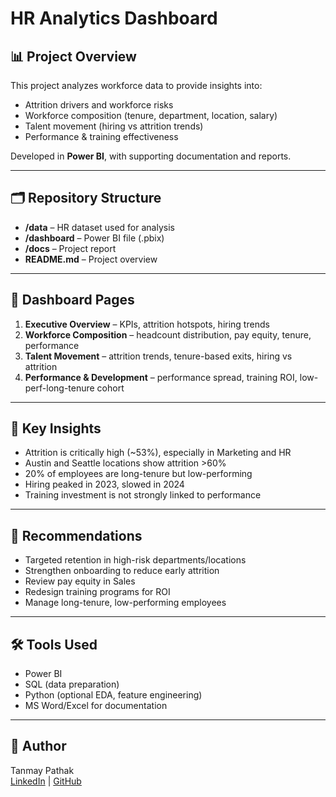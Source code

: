 # HR Analytics Dashboard

## 📊 Project Overview
This project analyzes workforce data to provide insights into:
- Attrition drivers and workforce risks
- Workforce composition (tenure, department, location, salary)
- Talent movement (hiring vs attrition trends)
- Performance & training effectiveness

Developed in **Power BI**, with supporting documentation and reports.

---

## 🗂️ Repository Structure
- **/data** – HR dataset used for analysis
- **/dashboard** – Power BI file (.pbix)
- **/docs** – Project report
- **README.md** – Project overview

---

## 🚀 Dashboard Pages
1. **Executive Overview** – KPIs, attrition hotspots, hiring trends
2. **Workforce Composition** – headcount distribution, pay equity, tenure, performance
3. **Talent Movement** – attrition trends, tenure-based exits, hiring vs attrition
4. **Performance & Development** – performance spread, training ROI, low-perf-long-tenure cohort

---

## 📌 Key Insights
- Attrition is critically high (~53%), especially in Marketing and HR
- Austin and Seattle locations show attrition >60%
- 20% of employees are long-tenure but low-performing
- Hiring peaked in 2023, slowed in 2024
- Training investment is not strongly linked to performance

---

## 📝 Recommendations
- Targeted retention in high-risk departments/locations
- Strengthen onboarding to reduce early attrition
- Review pay equity in Sales
- Redesign training programs for ROI
- Manage long-tenure, low-performing employees

---

## 🛠️ Tools Used
- Power BI
- SQL (data preparation)
- Python (optional EDA, feature engineering)
- MS Word/Excel for documentation

---

## 👤 Author
Tanmay Pathak  
[LinkedIn](https://www.linkedin.com/in/tanmay-pathak-profile/) | [GitHub](https://github.com/Tanmay-98)

